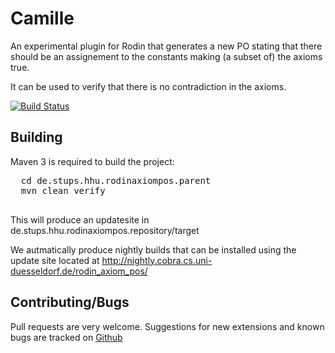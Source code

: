 # Camille
An experimental plugin for Rodin that generates a new PO stating that there should be an assignement to the constants making (a subset of) the axioms true.

It can be used to verify that there is no contradiction in the axioms.

[![Build Status](https://travis-ci.org/wysiib/RodinAxiomContradictionPOPlugin.svg)](https://travis-ci.org/wysiib/RodinAxiomContradictionPOPlugin)


## Building
Maven 3 is required to build the project:
  <pre>
  cd de.stups.hhu.rodinaxiompos.parent
  mvn clean verify
  </pre>  

This will produce an updatesite in de.stups.hhu.rodinaxiompos.repository/target

We autmatically produce nightly builds that can be installed using the update site located at  http://nightly.cobra.cs.uni-duesseldorf.de/rodin_axiom_pos/


## Contributing/Bugs
Pull requests are very welcome. Suggestions for new extensions and known bugs are tracked on [Github](https://github.com/wysiib/RodinAxiomContradictionPOPlugin/issues)
